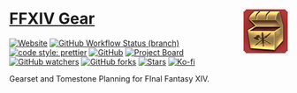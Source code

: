 # [FFXIV Gear <img src="public/000032_hr1.png" alt="" align="right">](https://ffxiv-gear.kokke.eu/)

[![Website](https://img.shields.io/website?style=for-the-badge&url=https%3A%2F%2Fffxiv-gear.kokke.eu)](https://ffxiv-gear.kokke.eu/)
[![GitHub Workflow Status (branch)](https://img.shields.io/github/workflow/status/costasak/ffxiv-gear/Node.js%20CI/main?style=for-the-badge&logo=nodedotjs)](https://github.com/CostasAK/ffxiv-gear/actions/workflows/node.js.yml)
[![code style: prettier](https://img.shields.io/badge/code_style-prettier-ff69b4.svg?style=for-the-badge)](https://github.com/prettier/prettier)
[![GitHub](https://img.shields.io/github/license/costasak/ffxiv-gear?style=for-the-badge)](https://github.com/CostasAK/ffxiv-gear/blob/main/LICENSE)
[![Project Board](https://img.shields.io/badge/project-board-316DCA?style=for-the-badge&logo=github)](https://github.com/CostasAK/ffxiv-gear/projects/2)
[![GitHub watchers](https://img.shields.io/github/watchers/costasak/ffxiv-gear?style=for-the-badge&logo=github)](https://github.com/CostasAK/ffxiv-gear)
[![GitHub forks](https://img.shields.io/github/forks/costasak/ffxiv-gear?style=for-the-badge&logo=github)](https://github.com/CostasAK/ffxiv-gear/network/members)
[![Stars](https://img.shields.io/github/stars/costasak/ffxiv-gear?style=for-the-badge&logo=github)](https://github.com/CostasAK/ffxiv-gear)
[![Ko-fi](https://img.shields.io/badge/support_me_on_ko--fi-F16061?style=for-the-badge&logo=kofi&logoColor=f5f5f5)](https://ko-fi.com/CostasAK)

Gearset and Tomestone Planning for FInal Fantasy XIV.
